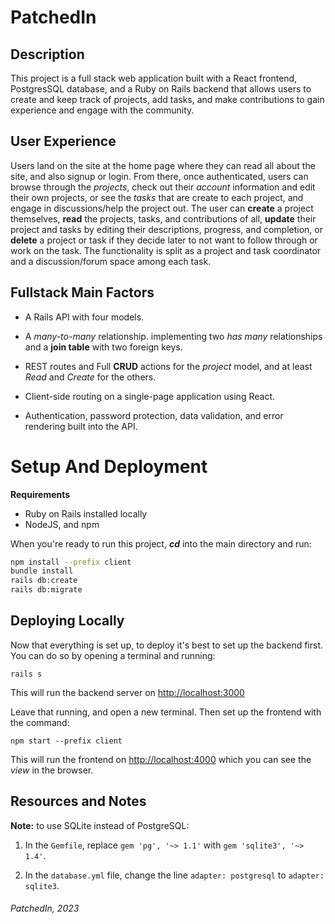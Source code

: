 # PatchedIn 


## Description


This project is a full stack web application built with a React frontend, PostgresSQL database, and a Ruby on Rails
backend that allows users to create and keep track of projects, add tasks, and make contributions to gain experience and engage with the community.


## User Experience


Users land on the site at the home page where they can read all about the site, and also signup or login. From there, once authenticated, users can browse through the _projects_, check out their _account_ information and edit their own projects, or see the _tasks_ that are create to each project, and engage in discussions/help the project out. The user can **create** a project themselves, **read** the projects, tasks, and contributions of all, **update** their project and tasks by editing their descriptions, progress, and completion, or **delete** a project or task if they decide later to not want to follow through or work on the task. The functionality is split as a project and task coordinator and a discussion/forum space among each task.


## Fullstack Main Factors

- A Rails API with four models.

- A _many-to-many_ relationship. implementing two _has many_ relationships and a **join table** with two foreign keys.

- REST routes and Full **CRUD** actions for the _project_ model, and at least *Read* and *Create* for the others.

- Client-side routing on a single-page application using React.

- Authentication, password protection, data validation, and error rendering built into the API.


# Setup And Deployment

**Requirements**

- Ruby on Rails installed locally
- NodeJS, and npm

When you're ready to run this project, **_cd_** into the main directory and run:

```sh
npm install --prefix client
bundle install
rails db:create
rails db:migrate
```


## Deploying Locally


Now that everything is set up, to deploy it's best to set up the backend first. You can do so by opening a terminal and running:

```console
rails s
```

This will run the backend server on [http://localhost:3000](http://localhost:3000)


Leave that running, and open a new terminal. Then set up the frontend with the command:

```console
npm start --prefix client
```

This will run the frontend on [http://localhost:4000](http://localhost:4000) which you can see the _view_ in the browser.


## Resources and Notes

**Note:** to use SQLite instead of PostgreSQL:

1. In the `Gemfile`, replace `gem 'pg', '~> 1.1'` with `gem 'sqlite3', '~> 1.4'`.

2. In the `database.yml` file, change the line `adapter: postgresql` to `adapter: sqlite3`.





###### PatchedIn, 2023